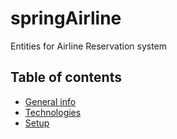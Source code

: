 # springAirline
Entities for Airline Reservation system

## Table of contents
* [General info](#general-info)
* [Technologies](#technologies)
* [Setup](#setup)
